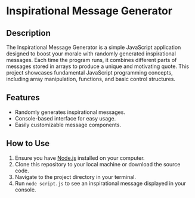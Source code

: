 # Inspirational Message Generator

## Description
The Inspirational Message Generator is a simple JavaScript application designed to boost your morale with randomly generated inspirational messages. Each time the program runs, it combines different parts of messages stored in arrays to produce a unique and motivating quote. This project showcases fundamental JavaScript programming concepts, including array manipulation, functions, and basic control structures.

## Features
- Randomly generates inspirational messages.
- Console-based interface for easy usage.
- Easily customizable message components.

## How to Use
1. Ensure you have [Node.js](https://nodejs.org/) installed on your computer.
2. Clone this repository to your local machine or download the source code.
3. Navigate to the project directory in your terminal.
4. Run `node script.js` to see an inspirational message displayed in your console.
